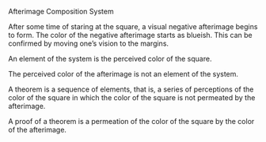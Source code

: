
 
Afterimage Composition System

After some time of staring at the square, a visual negative afterimage begins to form. The color of the negative afterimage starts as blueish. This can be confirmed by moving one’s vision to the margins.  

An element of the system is the perceived color of the square. 

The perceived color of the afterimage is not an element of the system. 

A theorem is a sequence of elements, that is, a series of perceptions of the color of the square in which the color of the square is not permeated by the afterimage. 

A proof of a theorem is a permeation of the color of the square by the color of the afterimage.



